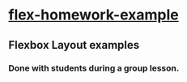 # [flex-homework-example](https://github.com/UniBreakfast/flex-homework-example)

## Flexbox Layout examples

### Done with students during a group lesson.


